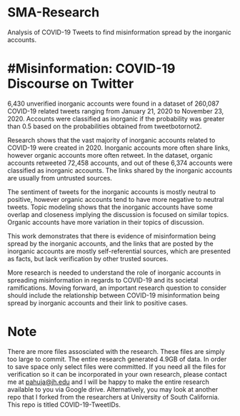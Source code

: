 # SMA-Research
Analysis of COVID-19 Tweets to find misinformation spread by the inorganic accounts.

# \#Misinformation: COVID-19 Discourse on Twitter

6,430 unverified inorganic accounts were found in a dataset of 260,087 COVID-19 related tweets ranging from January 21, 2020 to November 23, 2020. Accounts were classified as inorganic if the probability was greater than 0.5 based on the probabilities obtained from tweetbotornot2.

Research shows that the vast majority of inorganic accounts related to COVID-19 were created in 2020. Inorganic accounts more often share links, however organic accounts more often retweet. In the dataset, organic accounts retweeted 72,458 accounts, and out of these 6,374 accounts were classified as inorganic accounts. The links shared by the inorganic accounts are usually from untrusted sources.

The sentiment of tweets for the inorganic accounts is mostly neutral to positive, however organic accounts tend to have more negative to neutral tweets. Topic modeling shows that the inorganic accounts have some overlap and closeness implying the discussion is focused on similar topics. Organic accounts have more variation in their topics of discussion.

This work demonstrates that there is evidence of misinformation being spread by the inorganic accounts, and the links that are posted by the inorganic accounts are mostly self-referential sources, which are presented as facts, but lack verification by other trusted sources.

More research is needed to understand the role of inorganic accounts in spreading misinformation in regards to COVID-19 and its societal ramifications. Moving forward, an important research question to consider should include the relationship between COVID-19 misinformation being spread by inorganic accounts and their link to positive cases.

# Note

There are more files assosciated with the research. These files are simply too large to commit. The entire research generated 4.9GB of data. In order to save space only select files were committed. If you need all the files for verification so it can be incorporated in your own research, please contact me at pahuja@jh.edu and I will be happy to make the entire research available to you via Google drive. Alternatively, you may look at another repo that I forked from the researchers at University of South California. This repo is titled COVID-19-TweetIDs. 
